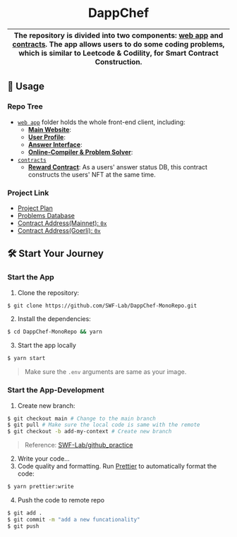 <p align="center">
    <h1 align="center">
        DappChef
    </h1>
</p>

| The repository is divided into two components: [web app](./web-app) and [contracts](./contracts). The app allows users to do some coding problems, which is similar to Leetcode & Codility, for Smart Contract Construction. |
| --------------------------------------------------------------------------------------------------------------------------------------------------------------------------------------------------------------------------------------------------------------------------------------------------------- |

## 📜 Usage

### Repo Tree
- [`web app`](./web-app) folder holds the whole front-end client, including:
    - [**Main Website**](./web-app):
    - [**User Profile**](./web-app):
    - [**Answer Interface**](./web-app):
    - [**Online-Compiler & Problem Solver**](./web-app):
- [`contracts`](./contracts)
    - [**Reward Contract**](./contracts): As a users' answer status DB, this contract constructs the users' NFT at the same time.

### Project Link

- [Project Plan](https://docs.google.com/spreadsheets/d/1JHpkHeemQ1i-WCXACzaRqulWoGvU9uJ2xneoW05S42A/edit?usp=sharing)
- [Problems Database](https://github.com/SWF-Lab/DappChef-ProblemsDB)
- [Contract Address(Mainnet): `0x`]()
- [Contract Address(Goerli): `0x`]()


## 🛠 Start Your Journey

### Start the App

1. Clone the repository:
```bash
$ git clone https://github.com/SWF-Lab/DappChef-MonoRepo.git
```
2. Install the dependencies:
```bash
$ cd DappChef-MonoRepo && yarn
```
3. Start the app locally
```bash
$ yarn start
```

> Make sure the `.env` arguments are same as your image.

### Start the App-Development
1. Create new branch:
```bash
$ git checkout main # Change to the main branch
$ git pull # Make sure the local code is same with the remote
$ git checkout -b add-my-context # Create new branch
```
> Reference: [SWF-Lab/github_practice](https://github.com/SWF-Lab/github_practice)
2. Write your code...
3. Code quality and formatting. Run [Prettier](https://prettier.io/) to automatically format the code:
```bash
$ yarn prettier:write
```
4. Push the code to remote repo
```bash
$ git add .
$ git commit -m "add a new funcationality"
$ git push
```